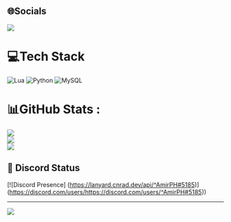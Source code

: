 ## 🌐Socials
 <p><a href="https://discord.gg/KjtV6FXt2a">
     <img src="https://img.shields.io/discord/803577880410980364?style=for-the-badge&logo=discord&labelColor=7289da&logoColor=white&color=2c2f33&label=Discord"/>
 </a></p>


# 💻Tech Stack
![Lua](https://img.shields.io/badge/lua-%232C2D72.svg?style=for-the-badge&logo=lua&logoColor=white) ![Python](https://img.shields.io/badge/python-3670A0?style=for-the-badge&logo=python&logoColor=ffdd54) ![MySQL](https://img.shields.io/badge/mysql-%2300f.svg?style=for-the-badge&logo=mysql&logoColor=white)
# 📊GitHub Stats :
![](https://github-readme-stats.vercel.app/api?username=Amir-PH&theme=radical&hide_border=false&include_all_commits=false&count_private=true)<br/>
![](https://github-readme-streak-stats.herokuapp.com/?user=Amir-PH&theme=radical&hide_border=false)<br/>
![](https://github-readme-stats.vercel.app/api/top-langs/?username=Amir-PH&theme=radical&hide_border=false&include_all_commits=false&count_private=true&layout=compact)

## 🔧 Discord Status
[![Discord Presence]
(https://lanyard.cnrad.dev/api/^AmirPH#5185)]
(https://discord.com/users/https://discord.com/users/^AmirPH#5185))




---
[![](https://visitcount.itsvg.in/api?id=Amir-PH&icon=0&color=11)](https://visitcount.itsvg.in)
